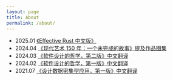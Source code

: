 ```yaml
---
layout: page
title: About
permalink: /about/
---
```


* 2025.01 [《Effective Rust 中文版》](https://yingang.github.io/effective-rust-cn/)
* 2024.04 [《现代艺术 150 年：一个未完成的故事》提及作品图集](https://yingang.github.io/modern-art-150-years/)
* 2024.03 [《软件设计的哲学，第二版》中文翻译](https://yingang.github.io/aposd2e-zh/)
* 2024.02 [《软件设计的哲学，第一版》中文翻译](https://yingang.github.io/aposd-zh)
* 2021.07 [《设计数据密集型应用，第一版》中文翻译](https://ddia.vonng.com/v1/)

<script src="https://utteranc.es/client.js"
        repo="yingang/yingang.github.io"
        issue-term="pathname"
        label="Comment"
        theme="github-light"
        crossorigin="anonymous"
        async>
</script>